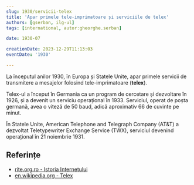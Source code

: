 ```yaml
---
slug: 1930/servicii-telex
title: 'Apar primele tele-imprimatoare și serviciile de telex'
authors: [gserban, ilg-ul]
tags: [international, autor:gheorghe.serban]

date: 1930-07

creationDate: 2023-12-29T11:13:03
eventDate: '1930'

---
```


La începutul anilor 1930, în Europa și Statele Unite,
apar primele servicii de transmitere a
mesajelor folosind tele-imprimatoare (**telex**).

<!-- truncate -->

Telex-ul a început în Germania ca un program de cercetare și
dezvoltare în 1926, și a devenit un serviciu
operațional în 1933. Serviciul, operat de poșta germană, avea o
viteză de 50 baud, adică aproximativ 66 de cuvinte pe minut.

În Statele Unite, American Telephone and Telegraph Company (AT&T)
a dezvoltat Teletypewriter Exchange Service (TWX),
serviciul devenind operațional în 21 noiembrie 1931.

## Referințe

- [rite.org.ro - Istoria Internetului](https://rite.org.ro/istoria-internetului/)
- [en.wikipedia.org - Telex](https://en.wikipedia.org/wiki/Telex)
